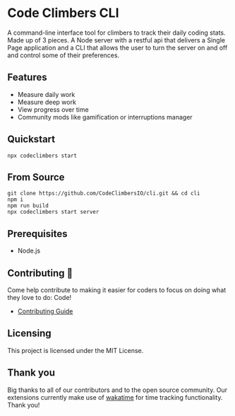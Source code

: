 # Code Climbers CLI

A command-line interface tool for climbers to track their daily coding stats. Made up of 3 pieces. A Node server
with a restful api that delivers a Single Page application and a CLI that allows the user to turn the server on and off
and control some of their preferences.

## Features

- Measure daily work
- Measure deep work
- View progress over time
- Community mods like gamification or interruptions manager

## Quickstart

```
npx codeclimbers start
```

## From Source

```
git clone https://github.com/CodeClimbersIO/cli.git && cd cli
npm i
npm run build
npx codeclimbers start server
```

## Prerequisites

- Node.js

## Contributing 🚀

Come help contribute to making it easier for coders to focus on doing what they love to do: Code!

- [Contributing Guide](./docs/Contributing.md)

## Licensing

This project is licensed under the MIT License.

## Thank you
Big thanks to all of our contributors and to the open source community. Our extensions currently make use of [wakatime](https://github.com/wakatime) for time tracking functionality. Thank you!

